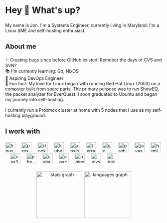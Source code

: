 <h1 align="left">Hey 👋 What's up?</h1>

###

<p align="left">My name is Jon. I'm a Systems Engineer, currently living in Maryland. I'm a Linux SME and self-hosting enthusiast.</p>

###

<h2 align="left">About me</h2>

###

<p align="left">✨ Creating bugs since before GitHub existed! Remeber the days of CVS and SVN?<br>📚 I'm currently learning: Go, NixOS<br>🎯 Aspiring DevOps Engineer<br>🎲 Fun fact: My love for Linux began with running Red Hat Linux (2003) on a computer built from spare parts. The primary purpose was to run ShowEQ, the packet analyzer for EverQuest. I soon graduated to Ubuntu and began my journey into self-hosting.<br><br>I currently run a Proxmox cluster at home with 5 nodes that I use as my self-hosting playground.</p>

###

<h2 align="left">I work with</h2>

###

<div align="left">
  <img src="https://skillicons.dev/icons?i=linux" height="32" alt="linux logo"  />
  <img width="12" />
  <img src="https://cdn.jsdelivr.net/gh/homarr-labs/dashboard-icons/png/proxmox-light.png" height=32" alt="proxmox logo" />
  <img width="12" />
  <img src="https://skillicons.dev/icons?i=docker" height="32" alt="docker logo"  />
  <img width="12" />
  <img src="https://skillicons.dev/icons?i=kubernetes" height="32" alt="kubernetes logo"  />
  <img width="12" />
  <img src="https://skillicons.dev/icons?i=ansible" height="32" alt="ansible logo"  />
  <img width="12" />
  <img src="https://cdn.jsdelivr.net/gh/devicons/devicon/icons/terraform/terraform-original.svg" height="32" alt="terraform logo"  />
  <img width="12" />
  <img src="https://skillicons.dev/icons?i=go" height="32" alt="go logo"  />
  <img width="12" />
  <img src="https://skillicons.dev/icons?i=py" height="32" alt="python logo"  />
  <img width="12" />
  <img src="https://skillicons.dev/icons?i=js" height="32" alt="javascript logo"  />
  <img width="12" />
  <img src="https://skillicons.dev/icons?i=html" height="32" alt="html5 logo"  />
  <img width="12" />
  <img src="https://skillicons.dev/icons?i=css" height="32" alt="css3 logo"  />
  <img width="12" />
  <img src="https://skillicons.dev/icons?i=php" height="32" alt="php logo"  />
  <img width="12" />
  <img src="https://skillicons.dev/icons?i=cs" height="32" alt="csharp logo"  />
  <img width="12" />
  <img src="https://cdn.jsdelivr.net/gh/devicons/devicon/icons/apache/apache-original.svg" height="32" alt="apache logo"  />
  <img width="12" />
  <img src="https://cdn.simpleicons.org/nginx/009639" height="32" alt="nginx logo"  />
  <img width="12" />
  <img src="https://skillicons.dev/icons?i=mysql" height="32" alt="mysql logo"  />
  <img width="12" />
  <img src="https://cdn.jsdelivr.net/gh/devicons/devicon/icons/microsoftsqlserver/microsoftsqlserver-plain.svg" height="32" alt="microsoftsqlserver logo"  />
</div>

###

<div align="center">
  <img src="https://github-readme-stats.vercel.app/api?username=devnullvoid&hide_title=false&hide_rank=false&show_icons=true&include_all_commits=true&count_private=true&disable_animations=false&theme=dracula&locale=en&hide_border=false&order=1" height="150" alt="stats graph"  />
  <img src="https://github-readme-stats.vercel.app/api/top-langs?username=devnullvoid&locale=en&hide_title=false&layout=compact&card_width=320&langs_count=5&theme=dracula&hide_border=false&order=2" height="150" alt="languages graph"  />
</div>

###
